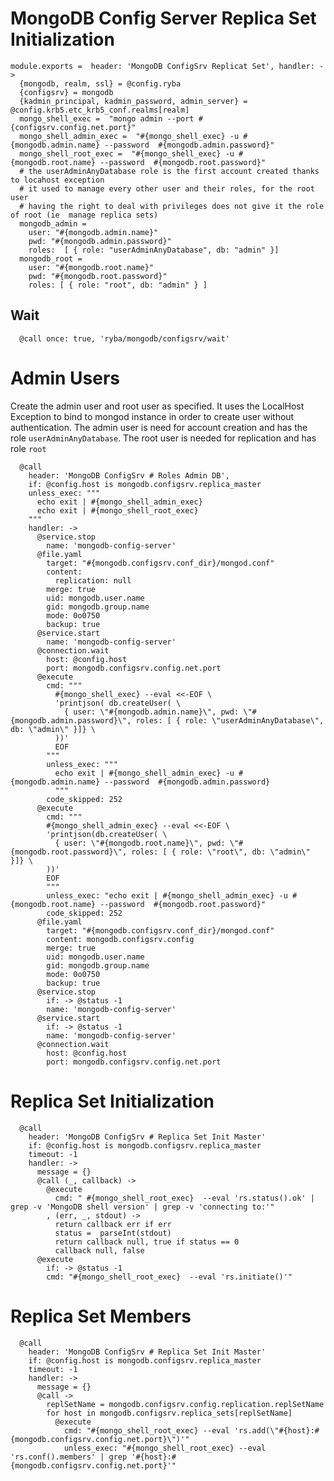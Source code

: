 
# MongoDB Config Server Replica Set Initialization

    module.exports =  header: 'MongoDB ConfigSrv Replicat Set', handler: ->
      {mongodb, realm, ssl} = @config.ryba
      {configsrv} = mongodb
      {kadmin_principal, kadmin_password, admin_server} = @config.krb5.etc_krb5_conf.realms[realm]
      mongo_shell_exec =  "mongo admin --port #{configsrv.config.net.port}"
      mongo_shell_admin_exec =  "#{mongo_shell_exec} -u #{mongodb.admin.name} --password  #{mongodb.admin.password}"
      mongo_shell_root_exec =  "#{mongo_shell_exec} -u #{mongodb.root.name} --password  #{mongodb.root.password}"
      # the userAdminAnyDatabase role is the first account created thanks to locahost exception
      # it used to manage every other user and their roles, for the root user
      # having the right to deal with privileges does not give it the role of root (ie  manage replica sets)
      mongodb_admin =
        user: "#{mongodb.admin.name}"
        pwd: "#{mongodb.admin.password}"
        roles:  [ { role: "userAdminAnyDatabase", db: "admin" }]
      mongodb_root =
        user: "#{mongodb.root.name}"
        pwd: "#{mongodb.root.password}"
        roles: [ { role: "root", db: "admin" } ]

## Wait

      @call once: true, 'ryba/mongodb/configsrv/wait'

# Admin Users

Create the admin user and root user as specified. It uses the LocalHost Exception to
bind to mongod instance in order to create user without authentication.
The admin user is need for account creation and has the role `userAdminAnyDatabase`.
The root user is needed for replication and has role `root`

      @call
        header: 'MongoDB ConfigSrv # Roles Admin DB',
        if: @config.host is mongodb.configsrv.replica_master
        unless_exec: """
          echo exit | #{mongo_shell_admin_exec}
          echo exit | #{mongo_shell_root_exec}
        """
        handler: ->
          @service.stop
            name: 'mongodb-config-server'
          @file.yaml
            target: "#{mongodb.configsrv.conf_dir}/mongod.conf"
            content:
              replication: null
            merge: true
            uid: mongodb.user.name
            gid: mongodb.group.name
            mode: 0o0750
            backup: true
          @service.start
            name: 'mongodb-config-server'
          @connection.wait
            host: @config.host
            port: mongodb.configsrv.config.net.port
          @execute
            cmd: """
              #{mongo_shell_exec} --eval <<-EOF \
              'printjson( db.createUser( \
                { user: \"#{mongodb.admin.name}\", pwd: \"#{mongodb.admin.password}\", roles: [ { role: \"userAdminAnyDatabase\", db: \"admin\" }]} \
              ))'
              EOF
            """
            unless_exec: """
              echo exit | #{mongo_shell_admin_exec} -u #{mongodb.admin.name} --password  #{mongodb.admin.password}
              """
            code_skipped: 252
          @execute
            cmd: """
            #{mongo_shell_admin_exec} --eval <<-EOF \
            'printjson(db.createUser( \
              { user: \"#{mongodb.root.name}\", pwd: \"#{mongodb.root.password}\", roles: [ { role: \"root\", db: \"admin\" }]} \
            ))'
            EOF
            """
            unless_exec: "echo exit | #{mongo_shell_admin_exec} -u #{mongodb.root.name} --password  #{mongodb.root.password}"
            code_skipped: 252
          @file.yaml
            target: "#{mongodb.configsrv.conf_dir}/mongod.conf"
            content: mongodb.configsrv.config
            merge: true
            uid: mongodb.user.name
            gid: mongodb.group.name
            mode: 0o0750
            backup: true
          @service.stop
            if: -> @status -1
            name: 'mongodb-config-server'
          @service.start
            if: -> @status -1
            name: 'mongodb-config-server'
          @connection.wait
            host: @config.host
            port: mongodb.configsrv.config.net.port


# Replica Set Initialization

      @call
        header: 'MongoDB ConfigSrv # Replica Set Init Master'
        if: @config.host is mongodb.configsrv.replica_master
        timeout: -1
        handler: ->
          message = {}
          @call (_, callback) ->
            @execute
              cmd: " #{mongo_shell_root_exec}  --eval 'rs.status().ok' | grep -v 'MongoDB shell version' | grep -v 'connecting to:'"
            , (err, _, stdout) ->
              return callback err if err
              status =  parseInt(stdout)
              return callback null, true if status == 0
              callback null, false
          @execute
            if: -> @status -1
            cmd: "#{mongo_shell_root_exec}  --eval 'rs.initiate()'"

# Replica Set Members

      @call
        header: 'MongoDB ConfigSrv # Replica Set Init Master'
        if: @config.host is mongodb.configsrv.replica_master
        timeout: -1
        handler: ->
          message = {}
          @call ->
            replSetName = mongodb.configsrv.config.replication.replSetName
            for host in mongodb.configsrv.replica_sets[replSetName]
              @execute
                cmd: "#{mongo_shell_root_exec} --eval 'rs.add(\"#{host}:#{mongodb.configsrv.config.net.port}\")'"
                unless_exec: "#{mongo_shell_root_exec} --eval 'rs.conf().members' | grep '#{host}:#{mongodb.configsrv.config.net.port}'"
